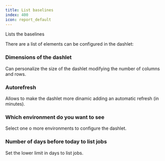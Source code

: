 ```yaml
---
title: List baselines
index: 400
icon: report_default
---
```


Lists the baselines

There are a list of elements can be configured in the dashlet:


### Dimensions of the dashlet

Can personalize the size of the dashlet modifying the number of columns and rows.


### Autorefresh

Allows to make the dashlet more dinamic adding an automatic refresh (in minutes).


### Which environment do you want to see

Select one o more environments to configure the dashlet.


### Number of days before today to list jobs

Set the lower limit in days to list jobs.